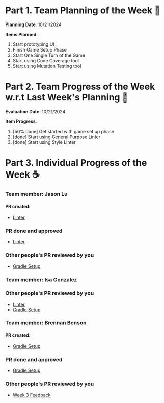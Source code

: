 # Part 1. Team Planning of the Week :ledger: 
**Planning Date**: 10/21/2024

**Items Planned**:
1. Start prototyping UI
2. Finish Game Setup Phase
3. Start One Single Turn of the Game
4. Start using Code Coverage tool
5. Start using Mutation Testing tool

# Part 2. Team Progress of the Week w.r.t Last Week's Planning :green_book:
**Evaluation Date**: 10/21/2024

**Item Progress**:
1. [50% done] Get started with game set up phase
2. [done] Start using General Purpose Linter
3. [done] Start using Style Linter

# Part 3. Individual Progress of the Week :coffee:

### Team member: Jason Lu
#### PR created:
- [Linter](https://github.com/nu-cs-sqe/course-project-20242510-team-10/pull/8)

### PR done and approved
- [Linter](https://github.com/nu-cs-sqe/course-project-20242510-team-10/pull/8)

### Other people's PR reviewed by you
- [Gradle Setup](https://github.com/nu-cs-sqe/course-project-20242510-team-10/pull/6)


### Team member: Isa Gonzalez
### Other people's PR reviewed by you
- [Linter](https://github.com/nu-cs-sqe/course-project-20242510-team-10/pull/8)
- [Gradle Setup](https://github.com/nu-cs-sqe/course-project-20242510-team-10/pull/6)


### Team member: Brennan Benson
#### PR created:
- [Gradle Setup](https://github.com/nu-cs-sqe/course-project-20242510-team-10/pull/6)

### PR done and approved
- [Gradle Setup](https://github.com/nu-cs-sqe/course-project-20242510-team-10/pull/6)

### Other people's PR reviewed by you
- [Week 3 Feedback](https://github.com/nu-cs-sqe/course-project-20242510-team-10/pull/5)

